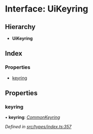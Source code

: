# Interface: UiKeyring

## Hierarchy

* **UiKeyring**

## Index

### Properties

* [keyring](uikeyring.md#keyring)

## Properties

###  keyring

• **keyring**: *[CommonKeyring](../globals.md#commonkeyring)*

*Defined in [src/types/index.ts:357](https://github.com/PolymathNetwork/polymesh-sdk/blob/36c7bf5/src/types/index.ts#L357)*
